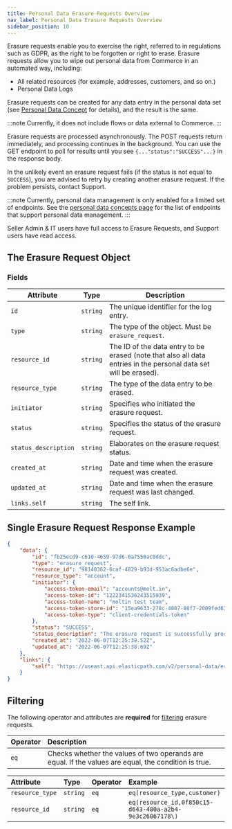 ```yaml
---
title: Personal Data Erasure Requests Overview
nav_label: Personal Data Erasure Requests Overview
sidebar_position: 10
---
```


Erasure requests enable you to exercise the right, referred to in regulations such as GDPR, as the right to be forgotten or right to erase.
Erasure requests allow you to wipe out personal data from Commerce in an automated way, including:

* All related resources (for example, addresses, customers, and so on.)
* Personal Data Logs

Erasure requests can be created for any data entry in the personal data set (see [Personal Data Concept](/docs/personal-data/personal-data) for details), and the result is the same.

:::note
Currently, it does not include flows or data external to Commerce.
:::

Erasure requests are processed asynchronously. The POST requests return immediately, and processing continues in the background. You can use the GET endpoint to poll for results until you see `{..."status":"SUCCESS"...}` in the response body.

In the unlikely event an erasure request fails (if the status is not equal to `SUCCESS`), you are advised to retry by creating another erasure request. If the problem persists, contact Support.

:::note
Currently, personal data management is only enabled for a limited set of endpoints. See the [personal data concepts page](/docs/personal-data/personal-data) for the list of endpoints that support personal data management.
:::

Seller Admin & IT users have full access to Erasure Requests, and Support users have read access.

## The Erasure Request Object

### Fields

| Attribute            | Type | Description                                                                                                      |
|----------------------|--- |------------------------------------------------------------------------------------------------------------------|
| `id`                 | `string` | The unique identifier for the log entry.                                                                         |
| `type`               | `string` | The type of the object. Must be `erasure_request`.                                                               |
| `resource_id`        | `string` | The ID of the data entry to be erased (note that also all data entries in the personal data set will be erased). |
| `resource_type`      | `string` | The type of the data entry to be erased.                                                                         |
| `initiator`          | `string` | Specifies who initiated the erasure request.  |
| `status`             | `string` | Specifies the status of the erasure request.                                                                     |
| `status_description` | `string` | Elaborates on the erasure request status.                                                                        |
| `created_at`         | `string` | Date and time when the erasure request was created.                                                              |
| `updated_at`         | `string` | Date and time when the erasure request was last changed.                                                         |
| `links.self`         | `string` | The self link.                                                                                                   |

## Single Erasure Request Response Example

```json
{
    "data": {
        "id": "fb25ecd9-c610-4659-97d6-0a7550ac0ddc",
        "type": "erasure_request",
        "resource_id": "98140362-6caf-4829-b93d-953ac6adbe6e",
        "resource_type": "account",
        "initiator": {
            "access-token-email": "accounts@molt.in",
            "access-token-id": "1222341536243515939",
            "access-token-name": "moltin test team",
            "access-token-store-id": "15ea9633-278c-4807-80f7-2009fed63c7e",
            "access-token-type": "client-credentials-token"
        },
        "status": "SUCCESS",
        "status_description": "The erasure request is successfully processed",
        "created_at": "2022-06-07T12:25:38.52Z",
        "updated_at": "2022-06-07T12:25:38.69Z"
    },
    "links": {
        "self": "https://useast.api.elasticpath.com/v2/personal-data/erasure-requests/fb25ecd9-c610-4659-97d6-0a7550ac0ddc"
    }
}
```

## Filtering

The following operator and attributes are **required** for [filtering](/docs/api-overview/filtering) erasure requests.

| Operator | Description                                                                                          |
|:---------|:-----------------------------------------------------------------------------------------------------|
| `eq`     | Checks whether the values of two operands are equal. If the values are equal, the condition is true. |

| Attribute       | Type | Operator | Example                                                 |
|:----------------| :--- | :--- |:--------------------------------------------------------|
| `resource_type` | `string` | `eq`  | `eq(resource_type,customer)`                            |
| `resource_id`   | `string` | `eq`  | `eq(resource_id,0f850c15-d643-480a-a2b4-9e3c26067178\)` |
